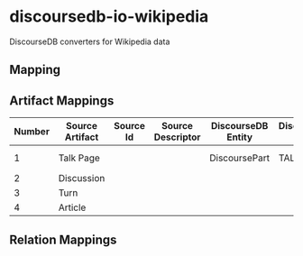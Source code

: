 # discoursedb-io-wikipedia
DiscourseDB converters for Wikipedia data

## Mapping

## Artifact Mappings
| Number | Source Artifact  | Source Id | Source Descriptor | DiscourseDB Entity | DiscourseDB Type |Comments |
| ------------- | ------------- | ------------- | ------------- | ------------- | ------------- | ------------- |
| 1  | Talk Page |  |  | DiscoursePart | TALK_PAGE | Article title -> DiscoursePart.name | 
| 2  | Discussion |  |  |  |  |   | 
| 3  | Turn |  |  |  |  |    | 
| 4  | Article |  |  |  |  |    | 

## Relation Mappings